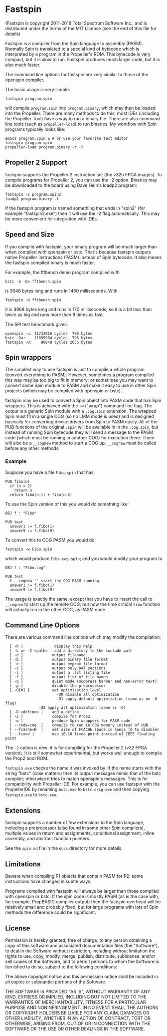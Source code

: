 Fastspin
========
(Fastspin is copyright 2011-2018 Total Spectrum Software Inc.,
and is distributed under the terms of the MIT License (see the
end of this file for details)

Fastspin is a compiler from the Spin language to assembly (PASM).
Normally Spin is translated to a special kind of bytecode which
is interpreted by a program in the Propeller's ROM. This bytecode
is very compact, but it is slow to run. Fastspin produces much larger
code, but it is also much faster.

The command line options for fastspin are very similar to those of the
openspin compiler.

The basic usage is very simple:

    fastspin program.spin

will compile `program.spin` into `program.binary`, which may then be
loaded into the Propeller. There are many methods to do this; most
IDEs (including the Propeller Tool) have a way to run a binary
file. There are also command line tools (such as `propeller-load`) to
run binaries. My workflow with Spin programs typically looks like:

    emacs program.spin & # or use your favorite text editor
    fastspin program.spin
    propeller-load program.binary -r -t

## Propeller 2 Support ##

fastspin supports the Propeller 2 instruction set (the v32b FPGA images).
To compile programs for Propeller 2, you can use the -2 option. Binaries
may be downloaded to the board using Dave Hein's loadp2 program:

    fastspin -2 program.spin2
    loadp2 program.binary -t

If the fastspin program is named something that ends in "spin2" (for
example "fastspin2.exe") then it will use the -2 flag automatically. This
may be more convenient for integration with IDEs.

## Speed and Size ##

If you compile with fastspin, your binary program will be much larger
than when compiled with openspin or bstc. That's because fastspin
outputs native Propeller instructions (PASM) instead of Spin
bytecode. It also means the fastspin compiled binary is much faster.

For example, the fftbench demo program compiled with

    bstc -b -Oa fftbench.spin

is 3048 bytes long and runs in 1460 milliseconds. With

    fastspin -O fftbench.spin

it is 4968 bytes long and runs in 170 milliseconds; so it is a bit
less than twice as big and runs more than 8 times as fast.

The SPI test benchmark gives:

    openspin -u: 11732816 cycles  796 bytes
    bstc -Oa:    11699984 cycles  796 bytes
    fastspin -O:    98848 cycles 2056 bytes


Spin wrappers
-------------

The simplest way to use fastspin is just to compile a whole program
(convert everything to PASM). However, sometimes a program compiled
this way may be too big to fit in memory; or sometimes you may want
to convert some Spin module to PASM and make it easy to use in other
Spin projects (which may be compiled with openspin or bstc).

fastspin may be used to convert a Spin object into PASM code that has
Spin wrappers. This is achieved with the `-w` ("wrap") command line
flag. The output is a generic Spin module with a `.cog.spin` extension.
The wrapped Spin must fit in a single COG (so no LMM mode is used) and is
designed basically for converting device drivers from Spin to PASM
easily. All of the PUB functions of the original `.spin` will be available
in in the `.cog.spin`, but instead of running Spin bytecode they will send
a message to the PASM code (which must be running in another COG) for
execution there.  There will also be a `__cognew` method to start a COG up.
`__cognew` must be called before any other methods.

### Example

Suppose you have a file `Fibo.spin` that has:
```
PUB fibo(n)
  if (n < 2)
    return n
  return fibo(n-1) + fibo(n-2)
```

To use the Spin version of this you would do something like:
```
OBJ f : "Fibo"

PUB test
  answer1 := f.fibo(1)
  answer9 := f.fibo(9)
```

To convert this to COG PASM you would do:

    fastspin -w Fibo.spin

which would produce `Fibo.cog.spin`; and you would modify your program to
```
OBJ f : "Fibo.cog"

PUB test
  f.__cognew '' start the COG PASM running
  answer1 := f.fibo(1)
  answer9 := f.fibo(9)
```

The usage is exactly the same, except that you have to insert the call
to `__cognew` to start up the remote COG; but now the time critical
`fibo` function will actually run in the other COG, as PASM code.

Command Line Options
--------------------
There are various command line options
which may modify the compilation:
```
  [ -h ]              display this help
  [ -L or -I <path> ] add a directory to the include path
  [ -o ]             output filename
  [ -b ]             output binary file format
  [ -e ]             output eeprom file format
  [ -c ]             output only DAT sections
  [ -l ]             output a .lst listing file
  [ -f ]             output list of file names
  [ -q ]             quiet mode (suppress banner and non-error text)
  [ -p ]             disable the preprocessor
  [ -O[#] ]          set optimization level
                       -O0 disable all optimization
                       -O1 apply default optimization (same as no -O flag)
		       -O2 apply all optimization (same as -O)
  [ -D <define> ]    add a define
  [ -2 ]             compile for Prop2
  [ -w ]             produce Spin wrappers for PASM code
  [ --code=cog  ]    compile to run in COG memory instead of HUB
  [ --fcache=N  ]    set size of FCACHE space in longs (0 to disable)
  [ --fixed ]        use 16.16 fixed point instead of IEEE floating point
```
The `-2` option is new: it is for compiling for the Propeller 2 (v32
FPGA version). It is still somewhat experimental, but works well enough
to compile the Prop2 boot ROM.

`fastspin.exe` checks the name it was invoked by. If the name starts
with the string "bstc" (case matters) then its output messages mimic
that of the bstc compiler; otherwise it tries to match openspin's
messages. This is for compatibility with Propeller IDE. For example,
you can use fastspin with the PropellerIDE by renaming `bstc.exe` to
`bstc.orig.exe` and then copying `fastspin.exe` to `bstc.exe`.

Extensions
----------

fastspin supports a number of few extensions to the Spin language, including a preprocessor (also found in some other Spin compilers), multiple values in return and assignments, conditional assignment, inline assembly, and abstract function pointers.

See the `spin.md` file in the `docs` directory for more details.


Limitations
-----------

Beware when compiling P1 objects that contain PASM for P2: some
instructions have changed in subtle ways.

Programs compiled with fastspin will always be larger than those
compiled with openspin or bstc. If the spin code is mostly PASM (as is
the case with, for example, PropBASIC compiler output) then the
fastspin overhead will be relatively small and probably fixed, but for
large programs with lots of Spin methods the difference could be
significant.

License
-------

Permission is hereby granted, free of charge, to any person obtaining
a copy of this software and associated documentation files
(the "Software"), to deal in the Software without restriction,
including without limitation the rights to use, copy, modify, merge,
publish, distribute, sublicense, and/or sell copies of the Software,
and to permit persons to whom the Software is furnished to do so,
subject to the following conditions:

The above copyright notice and this permission notice shall be
included in all copies or substantial portions of the Software.

THE SOFTWARE IS PROVIDED "AS IS", WITHOUT WARRANTY OF ANY KIND,
EXPRESS OR IMPLIED, INCLUDING BUT NOT LIMITED TO THE WARRANTIES OF
MERCHANTABILITY, FITNESS FOR A PARTICULAR PURPOSE AND NONINFRINGEMENT.
IN NO EVENT SHALL THE AUTHORS OR COPYRIGHT HOLDERS BE LIABLE FOR ANY
CLAIM, DAMAGES OR OTHER LIABILITY, WHETHER IN AN ACTION OF CONTRACT,
TORT OR OTHERWISE, ARISING FROM, OUT OF OR IN CONNECTION WITH THE
SOFTWARE OR THE USE OR OTHER DEALINGS IN THE SOFTWARE.
